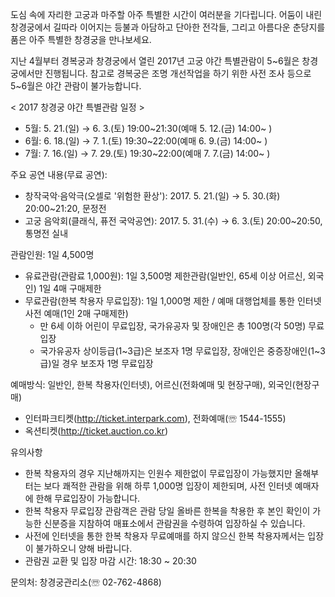 도심 속에 자리한 고궁과 마주할 아주 특별한 시간이 여러분을 기다립니다. 어둠이 내린 창경궁에서 길따라 이어지는 등불과 아담하고 단아한 전각들, 그리고 아름다운 춘당지를 품은 아주 특별한 창경궁을 만나보세요.

지난 4월부터 경복궁과 창경궁에서 열린 2017년 고궁 야간 특별관람이 5~6월은 창경궁에서만 진행됩니다. 참고로 경복궁은 조명 개선작업을 하기 위한 사전 조사 등으로 5~6월은 야간 관람이 불가능합니다.

< 2017 창경궁 야간 특별관람 일정 >
- 5월: 5. 21.(일) → 6. 3.(토) 19:00~21:30(예매 5. 12.(금) 14:00~ )
- 6월: 6. 18.(일) → 7. 1.(토) 19:30~22:00(예매 6. 9.(금) 14:00~ )
- 7월: 7. 16.(일) → 7. 29.(토) 19:30~22:00(예매 7. 7.(금) 14:00~ )

주요 공연 내용(무료 공연):
  - 창작국악·음악극(오셀로 '위험한 환상'): 2017. 5. 21.(일) → 5. 30.(화) 20:00~21:20, 문정전
  - 고궁 음악회(클래식, 퓨전 국악공연): 2017. 5. 31.(수) → 6. 3.(토) 20:00~20:50, 통명전 실내

관람인원: 1일 4,500명
- 유료관람(관람료 1,000원): 1일 3,500명 제한관람(일반인, 65세 이상 어르신, 외국인) 1일 4매 구매제한
- 무료관람(한복 착용자 무료입장): 1일 1,000명 제한 / 예매 대행업체를 통한 인터넷 사전 예매(1인 2매 구매제한)
  - 만 6세 이하 어린이 무료입장, 국가유공자 및 장애인은 총 100명(각 50명) 무료입장
  - 국가유공자 상이등급(1~3급)은 보조자 1명 무료입장, 장애인은 중증장애인(1~3급)일 경우 보조자 1명 무료입장

예매방식: 일반인, 한복 착용자(인터넷), 어르신(전화예매 및 현장구매), 외국인(현장구매)
- 인터파크티켓(http://ticket.interpark.com), 전화예매(☏ 1544-1555)
- 옥션티켓(http://ticket.auction.co.kr)

유의사항
- 한복 착용자의 경우 지난해까지는 인원수 제한없이 무료입장이 가능했지만 올해부터는 보다 쾌적한 관람을 위해 하루 1,000명 입장이 제한되며, 사전 인터넷 예매자에 한해 무료입장이 가능합니다.
- 한복 착용자 무료입장 관람객은 관람 당일 올바른 한복을 착용한 후 본인 확인이 가능한 신분증을 지참하여 매표소에서 관람권을 수령하여 입장하실 수 있습니다.
- 사전에 인터넷을 통한 한복 착용자 무료예매를 하지 않으신 한복 착용자께서는 입장이 불가하오니 양해 바랍니다.
- 관람권 교환 및 입장 마감 시간: 18:30 ~ 20:30

문의처: 창경궁관리소(☏ 02-762-4868)